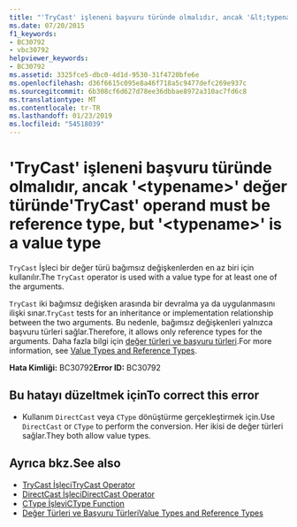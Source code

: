 ```yaml
---
title: "'TryCast' işleneni başvuru türünde olmalıdır, ancak '&lt;typename&gt;' değer türünde"
ms.date: 07/20/2015
f1_keywords:
- BC30792
- vbc30792
helpviewer_keywords:
- BC30792
ms.assetid: 3325fce5-dbc0-4d1d-9530-31f4720bfe6e
ms.openlocfilehash: d36f6615c095e8a46f718a5c9477defc269e937c
ms.sourcegitcommit: 6b308cf6d627d78ee36dbbae8972a310ac7fd6c8
ms.translationtype: MT
ms.contentlocale: tr-TR
ms.lasthandoff: 01/23/2019
ms.locfileid: "54518039"
---
```

# <a name="trycast-operand-must-be-reference-type-but-lttypenamegt-is-a-value-type"></a><span data-ttu-id="4aa48-102">'TryCast' işleneni başvuru türünde olmalıdır, ancak '&lt;typename&gt;' değer türünde</span><span class="sxs-lookup"><span data-stu-id="4aa48-102">'TryCast' operand must be reference type, but '&lt;typename&gt;' is a value type</span></span>
<span data-ttu-id="4aa48-103">`TryCast` İşleci bir değer türü bağımsız değişkenlerden en az biri için kullanılır.</span><span class="sxs-lookup"><span data-stu-id="4aa48-103">The `TryCast` operator is used with a value type for at least one of the arguments.</span></span>  
  
 <span data-ttu-id="4aa48-104">`TryCast` iki bağımsız değişken arasında bir devralma ya da uygulanmasını ilişki sınar.</span><span class="sxs-lookup"><span data-stu-id="4aa48-104">`TryCast` tests for an inheritance or implementation relationship between the two arguments.</span></span> <span data-ttu-id="4aa48-105">Bu nedenle, bağımsız değişkenleri yalnızca başvuru türleri sağlar.</span><span class="sxs-lookup"><span data-stu-id="4aa48-105">Therefore, it allows only reference types for the arguments.</span></span> <span data-ttu-id="4aa48-106">Daha fazla bilgi için [değer türleri ve başvuru türleri](../../visual-basic/programming-guide/language-features/data-types/value-types-and-reference-types.md).</span><span class="sxs-lookup"><span data-stu-id="4aa48-106">For more information, see [Value Types and Reference Types](../../visual-basic/programming-guide/language-features/data-types/value-types-and-reference-types.md).</span></span>  
  
 <span data-ttu-id="4aa48-107">**Hata Kimliği:** BC30792</span><span class="sxs-lookup"><span data-stu-id="4aa48-107">**Error ID:** BC30792</span></span>  
  
## <a name="to-correct-this-error"></a><span data-ttu-id="4aa48-108">Bu hatayı düzeltmek için</span><span class="sxs-lookup"><span data-stu-id="4aa48-108">To correct this error</span></span>  
  
-   <span data-ttu-id="4aa48-109">Kullanım `DirectCast` veya `CType` dönüştürme gerçekleştirmek için.</span><span class="sxs-lookup"><span data-stu-id="4aa48-109">Use `DirectCast` or `CType` to perform the conversion.</span></span> <span data-ttu-id="4aa48-110">Her ikisi de değer türleri sağlar.</span><span class="sxs-lookup"><span data-stu-id="4aa48-110">They both allow value types.</span></span>  
  
## <a name="see-also"></a><span data-ttu-id="4aa48-111">Ayrıca bkz.</span><span class="sxs-lookup"><span data-stu-id="4aa48-111">See also</span></span>
- [<span data-ttu-id="4aa48-112">TryCast İşleci</span><span class="sxs-lookup"><span data-stu-id="4aa48-112">TryCast Operator</span></span>](../../visual-basic/language-reference/operators/trycast-operator.md)
- [<span data-ttu-id="4aa48-113">DirectCast İşleci</span><span class="sxs-lookup"><span data-stu-id="4aa48-113">DirectCast Operator</span></span>](../../visual-basic/language-reference/operators/directcast-operator.md)
- [<span data-ttu-id="4aa48-114">CType İşlevi</span><span class="sxs-lookup"><span data-stu-id="4aa48-114">CType Function</span></span>](../../visual-basic/language-reference/functions/ctype-function.md)
- [<span data-ttu-id="4aa48-115">Değer Türleri ve Başvuru Türleri</span><span class="sxs-lookup"><span data-stu-id="4aa48-115">Value Types and Reference Types</span></span>](../../visual-basic/programming-guide/language-features/data-types/value-types-and-reference-types.md)

